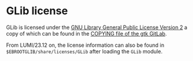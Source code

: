 # GLib license

GLib is licensed under the
[GNU Library General Public License Version 2](https://www.gnu.org/licenses/old-licenses/lgpl-2.0.html)
a copy of which can be found in the
[COPYING file of the gtk GitLab](https://gitlab.gnome.org/GNOME/gtk/-/blob/main/COPYING).

From LUMI/23.12 on, the license information can also be found in
`$EBROOTGLIB/share/licenses/GLib` after loading the `GLib` module.
